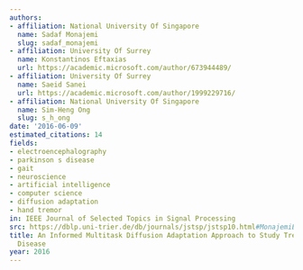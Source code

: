 ```yaml
---
authors:
- affiliation: National University Of Singapore
  name: Sadaf Monajemi
  slug: sadaf_monajemi
- affiliation: University Of Surrey
  name: Konstantinos Eftaxias
  url: https://academic.microsoft.com/author/673944489/
- affiliation: University Of Surrey
  name: Saeid Sanei
  url: https://academic.microsoft.com/author/1999229716/
- affiliation: National University Of Singapore
  name: Sim-Heng Ong
  slug: s_h_ong
date: '2016-06-09'
estimated_citations: 14
fields:
- electroencephalography
- parkinson s disease
- gait
- neuroscience
- artificial intelligence
- computer science
- diffusion adaptation
- hand tremor
in: IEEE Journal of Selected Topics in Signal Processing
src: https://dblp.uni-trier.de/db/journals/jstsp/jstsp10.html#MonajemiESO16
title: An Informed Multitask Diffusion Adaptation Approach to Study Tremor in Parkinson's
  Disease
year: 2016
---
```

